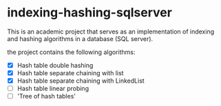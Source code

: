 # indexing-hashing-sqlserver

This is an academic project that serves as an implementation of indexing and hashing algorithms in a database (SQL server).

the project contains the following algorithms:
 - [x] Hash table double hashing
 - [x] Hash table separate chaining with list
 - [x] Hash table separate chaining with LinkedList
 - [ ] Hash table linear probing
 - [ ] 'Tree of hash tables'

